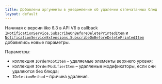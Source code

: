 ```yaml
---
title: Добавлены аргументы в уведомление об удалении отпечатанных блюд 
layout: default
---
```

Начиная с версии iiko 6.3 в API V6 в callback [`INotificationService.SubscribeOnBeforeDeletePrintedItem`](http://iiko.github.io/front.api.sdk/v6/html/M_Resto_Front_Api_INotificationService_SubscribeOnBeforeDeletePrintedItem.htm) и [`NotificationServiceExtensions.SubscribeOnBeforeDeletePrintedItem`](http://iiko.github.io/front.api.sdk/v6/html/M_Resto_Front_Api_Extensions_NotificationServiceExtensions_SubscribeOnBeforeDeletePrintedItem.htm)
добавились новые параметры.

Параметры: 

- коллекция `IOrderRootItem` – удаляемые элементы верхнего уровня;
- коллекция `IOrderModifierItem` – удаляемые модификаторы, если они удаляются без блюда;
- `IDeletionMethod` – причина удаления.
